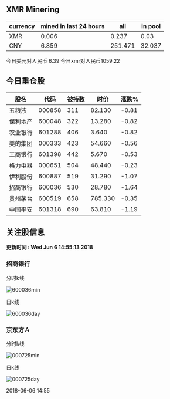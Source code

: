## XMR Minering

|currency|mined in last 24 hours|all|in pool|
|---|---|---|---|
|XMR|0.006|0.237|0.03|
|CNY|6.859|251.471|32.037|

今日美元对人民币 6.39	今日xmr对人民币1059.22


## 今日重仓股 

|股名|代码|被持数|时价|涨跌%|
|---|---|---|---|---|
|五粮液|000858|311|82.130|-0.81|
|保利地产|600048|322|13.280|-0.82|
|农业银行|601288|406|3.640|-0.82|
|美的集团|000333|423|54.660|-0.56|
|工商银行|601398|442|5.670|-0.53|
|格力电器|000651|504|48.440|-0.23|
|伊利股份|600887|519|31.290|-1.07|
|招商银行|600036|530|28.780|-1.64|
|贵州茅台|600519|658|785.330|-0.35|
|中国平安|601318|690|63.810|-1.19|

## 关注股信息
**更新时间 : Wed Jun  6 14:55:13 2018**
### 招商银行 
分时k线

![600036min](http://image.sinajs.cn/newchart/min/n/sh600036.gif)

日k线

![600036day](http://image.sinajs.cn/newchart/daily/n/sh600036.gif)

### 京东方Ａ 
分时k线

![000725min](http://image.sinajs.cn/newchart/min/n/sz000725.gif)

日k线

![000725day](http://image.sinajs.cn/newchart/daily/n/sz000725.gif)

2018-06-06 14:55
